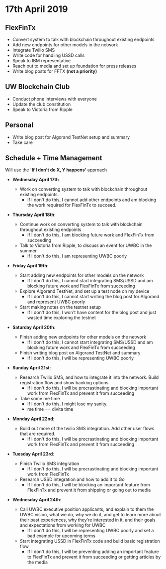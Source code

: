 # 17th April 2019

## FlexFinTx

- Convert system to talk with blockchain throughout existing endpoints
- Add new endpoints for other models in the network
- Integrate Twilio SMS
- Write code for handling USSD calls
- Speak to IBM representative
- Reach out to media and set up foundation for press releases
- Write blog posts for FFTX **(not a priority)**

## UW Blockchain Club

- Conduct phone interviews with everyone
- Update the club constitution
- Speak to Victoria from Ripple

## Personal

- Write blog post for Algorand TestNet setup and summary
- Take care

## Schedule + Time Management

Will use the **'If I don't do X, Y happens'** approach

- **Wednesday April 17th**

  - Work on converting system to talk with blockchain throughout existing endpoints.
    - If I don't do this, I cannot add other endpoints and am blocking the work required for FlexFinTx to succeed.

- **Thursday April 18th**:

  - Continue work on converting system to talk with blockchain throughout existing endpoints
    - If I don't do this, I am blocking future work and FlexFinTx from succeeding
  - Talk to Victoria from Ripple, to discuss an event for UWBC in the summer
    - If I don't do this, I am representing UWBC poorly

- **Friday April 19th**:

  - Start adding new endpoints for other models on the network
    - If I don't do this, I cannot start integrating SMS/USSD and am blocking future work and FlexFinTx from succeeding
  - Explore Algorand TestNet, and set up a test node on my device
    - If I don't do this, I cannot start writing the blog post for Algorand and represent UWBC poorly
  - Start making notes on the testnet setup
    - If I don't do this, I won't have content for the blog post and just wasted time exploring the testnet

- **Saturday April 20th**:

  - Finish adding new endpoints for other models on the network
    - If I don't do this, I cannot start integrating SMS/USSD and am blocking future work and FlexFinTx from succeeding
  - Finish writing blog post on Algorand TestNet and summary
    - If I don't do this, I will be representing UWBC poorly

- **Sunday April 21st**:

  - Research Twilio SMS, and how to integrate it into the network. Build registration flow and show banking options
    - If I don't do this, I will be procrastinating and blocking important work from FlexFinTx and prevent it from succeeding
  - Take some me time
    - If I don't do this, I might lose my sanity.
    - me time == divita time

- **Monday April 22nd**:

  - Build out more of the twilio SMS integration. Add other user flows that are required.
    - If I don't do this, I will be procrastinating and blocking important work from FlexFinTx and prevent it from succeeding

- **Tuesday April 23rd**:

  - Finish Twilio SMS integration
    - If I don't do this, I will be procrastinating and blocking important work from FlexFinTx
  - Research USSD integration and how to add it to Go
    - If I don't do this, I will be blocking an important feature from FlexFinTx and prevent it from shipping or going out to media

- **Wednesday April 24th**:
  - Call UWBC executive position applicants, and explain to them the UWBC vision, what we do, why we do it, and get to learn more about their past experiences, why they're interested in it, and their goals and expectations from working for UWBC
    - If I don't do this, I will be representing UWBC poorly and set a bad example for upcoming terms
  - Start integrating USSD in FlexFinTx code and build basic registration flow
    - If I don't do this, I will be preventing adding an important feature to FlexFinTx and prevent it from succeeding or getting articles by the media
